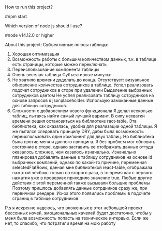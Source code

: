How to run this project?

#npm start

Which version of node js should I use?

#node v14.12.0 or higher

About this project:
Субъективные плюсы таблицы: 
1. Хорошая оптимизация 
2. Возможность работы с большим количеством данных, т.к. в таблице есть страницы, которые можно переключать
3. Переиспользование компонента таблицы
4. Очень веселая таблица
Субъективные минусы: 
1. Не хватило времени доделать до конца. Отсутствует:
визуальное обновление количества сотрудников в таблице. Успел реализовать подсчет сотрудников в сторе при удалении
Выделение выбранных сотрудников цветом
Не успел реализовать таблицу сотрудников на основе запросов к jsonplaceholder. Использую замоканные данные для таблицы сотрудников.
2. Сложности с добавлением нового функционала
Я делал несколько таблиц, пытаясь найти самый лучший вариант. В силу нехватки времени решил остановиться на библиотеке ract-table. Эта библиотека, как оказалась, удобна для реализации одной таблицы. Я же пытался следовать принципу DRY, дабы была возможность переиспользовать один компонент для двух таблиц. Но библиотека была против меня и данного принципа. Я без проблем мог обновить состояние в сторе, однако заставить ее отображать данные оттуда оказалось сложнее, чем казалось изначально. 
Изначально планировал добавлять данные в таблицу сотрудников на основе id выбранных компаний, однако по какой-то причине, переменная selectedFlatRows, данная мне библиотекой react-table, отображала нажатый чекбокс только со второго раза, в то время как с первого нажатия уже в проверках приходило значение true. Любые другие действия с этой переменной также вызывали большие проблемы
Поэтому пришлось добавлять данные сотрдников сразу же, при первичном рендере. Из-за этого появились проблемы в подсчете страниц в таблице сотрудников

P.s я искренне надеюсь, что вложенных в этот небольшой проект бессонных ночей, эмоциональных качелей будет достаточно, чтобы у меня была возможность попасть на техническое интервью. Если же нет, то спасибо, что потратили время на мою работу


